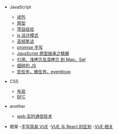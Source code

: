 - JavaScript

  - [闭包](closure.md)
  - [原型](prototype.md)
  - [项目经验](project.md)
  - [js 设计模式](stratrgy.md)
  - [高频笔试](showMeCode.md)
  - [promise 手写](promise.md)
  - [JavaScript 原型继承之精髓](constructor.md)
  - [引用、浅拷贝及深拷贝 到 Map、Set](weakMap.md)
  - [细碎的 JS](vsJs.md)
  - [宏任务，微任务，eventloop](eventloop.md)

- CSS
  - [布局](layout.md)
  - [BFC](bfc.md)
- another
  - [web 实时通信技术](communication.md)
- 框架 -[手写简易 VUE](vue-mini.md) -[VUE 与 React 的区别](diff-vueReact) -[VUE 相关](vue-test.md)
